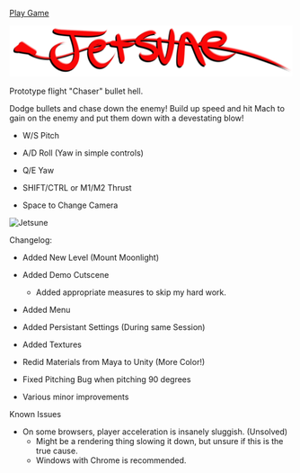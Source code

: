 [Play Game](https://sachihowolfy.github.io/JetsuneProto/)

![Logo](Assets/Textures/Jetsune_Logo.png)

Prototype flight "Chaser" bullet hell.

Dodge bullets and chase down the enemy! Build up speed and hit Mach to gain on the enemy and put them down with a devestating blow!

- W/S Pitch

- A/D Roll (Yaw in simple controls)

- Q/E Yaw

- SHIFT/CTRL or M1/M2 Thrust

- Space to Change Camera

![Jetsune](https://cdn.discordapp.com/attachments/1112104087752822874/1288932169586049024/IMG_4173.jpg?ex=66fb9860&is=66fa46e0&hm=9d6278295ce06726532bd2cc31f5301bcabfd79e2ae3f78e02845f71ca4a1424&)

Changelog:

- Added New Level (Mount Moonlight)

- Added Demo Cutscene
  - Added appropriate measures to skip my hard work.

- Added Menu

- Added Persistant Settings (During same Session)

- Added Textures

- Redid Materials from Maya to Unity (More Color!)

- Fixed Pitching Bug when pitching 90 degrees

- Various minor improvements

Known Issues

- On some browsers, player acceleration is insanely sluggish. (Unsolved)
  - Might be a rendering thing slowing it down, but unsure if this is the true cause.
  - Windows with Chrome is recommended.
